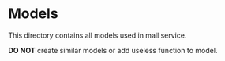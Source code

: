 # Models

This directory contains all models used in mall service.

**DO NOT** create similar models or add useless function to model.
